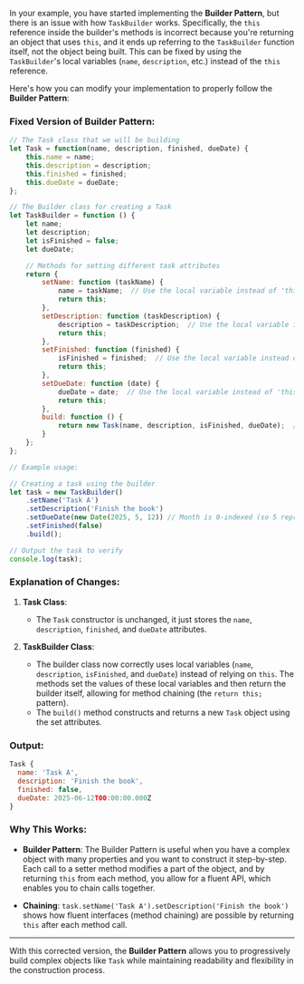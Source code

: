 In your example, you have started implementing the **Builder Pattern**, but there is an issue with how `TaskBuilder` works. Specifically, the `this` reference inside the builder's methods is incorrect because you're returning an object that uses `this`, and it ends up referring to the `TaskBuilder` function itself, not the object being built. This can be fixed by using the `TaskBuilder`'s local variables (`name`, `description`, etc.) instead of the `this` reference.

Here's how you can modify your implementation to properly follow the **Builder Pattern**:

### Fixed Version of Builder Pattern:

```javascript
// The Task class that we will be building
let Task = function(name, description, finished, dueDate) {
    this.name = name;
    this.description = description;
    this.finished = finished;
    this.dueDate = dueDate;
};

// The Builder class for creating a Task
let TaskBuilder = function () {
    let name;
    let description;
    let isFinished = false;
    let dueDate;

    // Methods for setting different task attributes
    return {
        setName: function (taskName) {
            name = taskName;  // Use the local variable instead of 'this'
            return this;
        },
        setDescription: function (taskDescription) {
            description = taskDescription;  // Use the local variable instead of 'this'
            return this;
        },
        setFinished: function (finished) {
            isFinished = finished;  // Use the local variable instead of 'this'
            return this;
        },
        setDueDate: function (date) {
            dueDate = date;  // Use the local variable instead of 'this'
            return this;
        },
        build: function () {
            return new Task(name, description, isFinished, dueDate);  // Build and return the Task instance
        }
    };
};

// Example usage:

// Creating a task using the builder
let task = new TaskBuilder()
    .setName('Task A')
    .setDescription('Finish the book')
    .setDueDate(new Date(2025, 5, 12)) // Month is 0-indexed (so 5 represents June)
    .setFinished(false)
    .build();

// Output the task to verify
console.log(task);
```

### **Explanation of Changes**:
1. **Task Class**: 
   - The `Task` constructor is unchanged, it just stores the `name`, `description`, `finished`, and `dueDate` attributes.
   
2. **TaskBuilder Class**:
   - The builder class now correctly uses local variables (`name`, `description`, `isFinished`, and `dueDate`) instead of relying on `this`. The methods set the values of these local variables and then return the builder itself, allowing for method chaining (the `return this;` pattern).
   - The `build()` method constructs and returns a new `Task` object using the set attributes.

### **Output**:
```javascript
Task {
  name: 'Task A',
  description: 'Finish the book',
  finished: false,
  dueDate: 2025-06-12T00:00:00.000Z
}
```

### **Why This Works**:
- **Builder Pattern**: The Builder Pattern is useful when you have a complex object with many properties and you want to construct it step-by-step. Each call to a setter method modifies a part of the object, and by returning `this` from each method, you allow for a fluent API, which enables you to chain calls together.
  
- **Chaining**: `task.setName('Task A').setDescription('Finish the book')` shows how fluent interfaces (method chaining) are possible by returning `this` after each method call.

---

With this corrected version, the **Builder Pattern** allows you to progressively build complex objects like `Task` while maintaining readability and flexibility in the construction process.